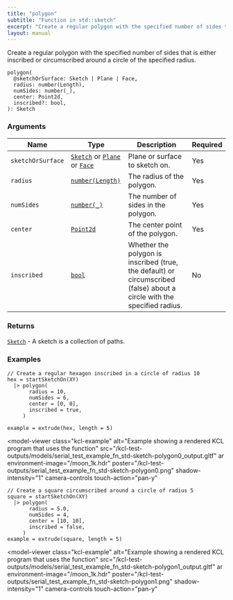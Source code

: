 ```yaml
---
title: "polygon"
subtitle: "Function in std::sketch"
excerpt: "Create a regular polygon with the specified number of sides that is either inscribed or circumscribed around a circle of the specified radius."
layout: manual
---
```


Create a regular polygon with the specified number of sides that is either inscribed or circumscribed around a circle of the specified radius.

```kcl
polygon(
  @sketchOrSurface: Sketch | Plane | Face,
  radius: number(Length),
  numSides: number(_),
  center: Point2d,
  inscribed?: bool,
): Sketch
```



### Arguments

| Name | Type | Description | Required |
|----------|------|-------------|----------|
| `sketchOrSurface` | [`Sketch`](/docs/kcl-std/types/std-types-Sketch) or [`Plane`](/docs/kcl-std/types/std-types-Plane) or [`Face`](/docs/kcl-std/types/std-types-Face) | Plane or surface to sketch on. | Yes |
| `radius` | [`number(Length)`](/docs/kcl-std/types/std-types-number) | The radius of the polygon. | Yes |
| `numSides` | [`number(_)`](/docs/kcl-std/types/std-types-number) | The number of sides in the polygon. | Yes |
| `center` | [`Point2d`](/docs/kcl-std/types/std-types-Point2d) | The center point of the polygon. | Yes |
| `inscribed` | [`bool`](/docs/kcl-std/types/std-types-bool) | Whether the polygon is inscribed (true, the default) or circumscribed (false) about a circle with the specified radius. | No |

### Returns

[`Sketch`](/docs/kcl-std/types/std-types-Sketch) - A sketch is a collection of paths.


### Examples

```kcl
// Create a regular hexagon inscribed in a circle of radius 10
hex = startSketchOn(XY)
  |> polygon(
       radius = 10,
       numSides = 6,
       center = [0, 0],
       inscribed = true,
     )

example = extrude(hex, length = 5)

```


<model-viewer
  class="kcl-example"
  alt="Example showing a rendered KCL program that uses the  function"
  src="/kcl-test-outputs/models/serial_test_example_fn_std-sketch-polygon0_output.gltf"
  ar
  environment-image="/moon_1k.hdr"
  poster="/kcl-test-outputs/serial_test_example_fn_std-sketch-polygon0.png"
  shadow-intensity="1"
  camera-controls
  touch-action="pan-y"
>
</model-viewer>

```kcl
// Create a square circumscribed around a circle of radius 5
square = startSketchOn(XY)
  |> polygon(
       radius = 5.0,
       numSides = 4,
       center = [10, 10],
       inscribed = false,
     )
example = extrude(square, length = 5)

```


<model-viewer
  class="kcl-example"
  alt="Example showing a rendered KCL program that uses the  function"
  src="/kcl-test-outputs/models/serial_test_example_fn_std-sketch-polygon1_output.gltf"
  ar
  environment-image="/moon_1k.hdr"
  poster="/kcl-test-outputs/serial_test_example_fn_std-sketch-polygon1.png"
  shadow-intensity="1"
  camera-controls
  touch-action="pan-y"
>
</model-viewer>



